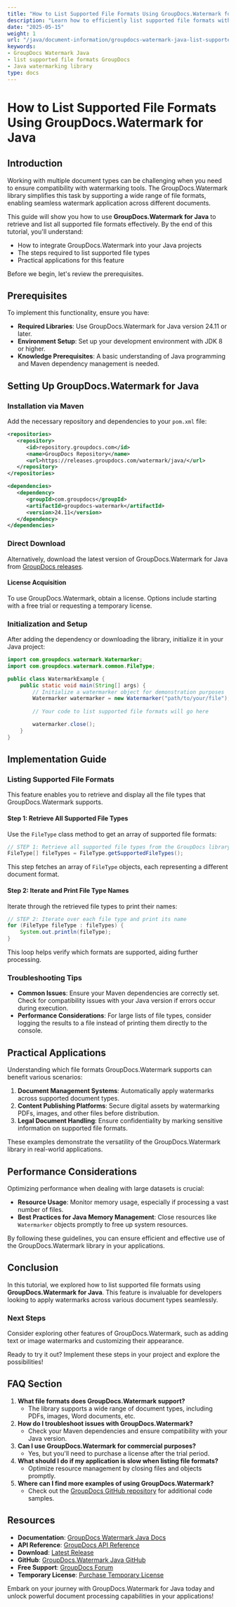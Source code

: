 ```yaml
---
title: "How to List Supported File Formats Using GroupDocs.Watermark for Java&#58; A Complete Guide"
description: "Learn how to efficiently list supported file formats with GroupDocs.Watermark in Java, ensuring compatibility across various document types."
date: "2025-05-15"
weight: 1
url: "/java/document-information/groupdocs-watermark-java-list-supported-formats/"
keywords:
- GroupDocs Watermark Java
- list supported file formats GroupDocs
- Java watermarking library
type: docs
---
```

# How to List Supported File Formats Using GroupDocs.Watermark for Java

## Introduction

Working with multiple document types can be challenging when you need to ensure compatibility with watermarking tools. The GroupDocs.Watermark library simplifies this task by supporting a wide range of file formats, enabling seamless watermark application across different documents.

This guide will show you how to use **GroupDocs.Watermark for Java** to retrieve and list all supported file formats effectively. By the end of this tutorial, you'll understand:
- How to integrate GroupDocs.Watermark into your Java projects
- The steps required to list supported file types
- Practical applications for this feature

Before we begin, let's review the prerequisites.

## Prerequisites

To implement this functionality, ensure you have:

- **Required Libraries**: Use GroupDocs.Watermark for Java version 24.11 or later.
- **Environment Setup**: Set up your development environment with JDK 8 or higher.
- **Knowledge Prerequisites**: A basic understanding of Java programming and Maven dependency management is needed.

## Setting Up GroupDocs.Watermark for Java

### Installation via Maven

Add the necessary repository and dependencies to your `pom.xml` file:

```xml
<repositories>
   <repository>
      <id>repository.groupdocs.com</id>
      <name>GroupDocs Repository</name>
      <url>https://releases.groupdocs.com/watermark/java/</url>
   </repository>
</repositories>

<dependencies>
   <dependency>
      <groupId>com.groupdocs</groupId>
      <artifactId>groupdocs-watermark</artifactId>
      <version>24.11</version>
   </dependency>
</dependencies>
```

### Direct Download

Alternatively, download the latest version of GroupDocs.Watermark for Java from [GroupDocs releases](https://releases.groupdocs.com/watermark/java/).

#### License Acquisition

To use GroupDocs.Watermark, obtain a license. Options include starting with a free trial or requesting a temporary license.

### Initialization and Setup

After adding the dependency or downloading the library, initialize it in your Java project:

```java
import com.groupdocs.watermark.Watermarker;
import com.groupdocs.watermark.common.FileType;

public class WatermarkExample {
    public static void main(String[] args) {
        // Initialize a watermarker object for demonstration purposes
        Watermarker watermarker = new Watermarker("path/to/your/file");
        
        // Your code to list supported file formats will go here

        watermarker.close();
    }
}
```

## Implementation Guide

### Listing Supported File Formats

This feature enables you to retrieve and display all the file types that GroupDocs.Watermark supports.

#### Step 1: Retrieve All Supported File Types

Use the `FileType` class method to get an array of supported file formats:

```java
// STEP 1: Retrieve all supported file types from the GroupDocs library
FileType[] fileTypes = FileType.getSupportedFileTypes();
```

This step fetches an array of `FileType` objects, each representing a different document format.

#### Step 2: Iterate and Print File Type Names

Iterate through the retrieved file types to print their names:

```java
// STEP 2: Iterate over each file type and print its name
for (FileType fileType : fileTypes) {
    System.out.println(fileType);
}
```

This loop helps verify which formats are supported, aiding further processing.

### Troubleshooting Tips

- **Common Issues**: Ensure your Maven dependencies are correctly set. Check for compatibility issues with your Java version if errors occur during execution.
- **Performance Considerations**: For large lists of file types, consider logging the results to a file instead of printing them directly to the console.

## Practical Applications

Understanding which file formats GroupDocs.Watermark supports can benefit various scenarios:

1. **Document Management Systems**: Automatically apply watermarks across supported document types.
2. **Content Publishing Platforms**: Secure digital assets by watermarking PDFs, images, and other files before distribution.
3. **Legal Document Handling**: Ensure confidentiality by marking sensitive information on supported file formats.

These examples demonstrate the versatility of the GroupDocs.Watermark library in real-world applications.

## Performance Considerations

Optimizing performance when dealing with large datasets is crucial:
- **Resource Usage**: Monitor memory usage, especially if processing a vast number of files.
- **Best Practices for Java Memory Management**: Close resources like `Watermarker` objects promptly to free up system resources.

By following these guidelines, you can ensure efficient and effective use of the GroupDocs.Watermark library in your applications.

## Conclusion

In this tutorial, we explored how to list supported file formats using **GroupDocs.Watermark for Java**. This feature is invaluable for developers looking to apply watermarks across various document types seamlessly.

### Next Steps

Consider exploring other features of GroupDocs.Watermark, such as adding text or image watermarks and customizing their appearance.

Ready to try it out? Implement these steps in your project and explore the possibilities!

## FAQ Section

1. **What file formats does GroupDocs.Watermark support?**
   - The library supports a wide range of document types, including PDFs, images, Word documents, etc.
2. **How do I troubleshoot issues with GroupDocs.Watermark?**
   - Check your Maven dependencies and ensure compatibility with your Java version.
3. **Can I use GroupDocs.Watermark for commercial purposes?**
   - Yes, but you'll need to purchase a license after the trial period.
4. **What should I do if my application is slow when listing file formats?**
   - Optimize resource management by closing files and objects promptly.
5. **Where can I find more examples of using GroupDocs.Watermark?**
   - Check out the [GroupDocs GitHub repository](https://github.com/groupdocs-watermark/GroupDocs.Watermark-for-Java) for additional code samples.

## Resources

- **Documentation**: [GroupDocs Watermark Java Docs](https://docs.groupdocs.com/watermark/java/)
- **API Reference**: [GroupDocs API Reference](https://reference.groupdocs.com/watermark/java)
- **Download**: [Latest Release](https://releases.groupdocs.com/watermark/java/)
- **GitHub**: [GroupDocs.Watermark Java GitHub](https://github.com/groupdocs-watermark/GroupDocs.Watermark-for-Java)
- **Free Support**: [GroupDocs Forum](https://forum.groupdocs.com/c/watermark/10)
- **Temporary License**: [Purchase Temporary License](https://purchase.groupdocs.com/temporary-license/) 

Embark on your journey with GroupDocs.Watermark for Java today and unlock powerful document processing capabilities in your applications!

